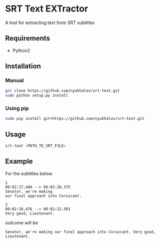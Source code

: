 # SRT Text EXTractor
A tool for extracting text from SRT subtitles

## Requirements
- Python2

## Installation
### Manual
```bash
git clone https://github.com/nyukhalov/srt-text.git
sudo python setup.py install
```

### Using pip
```bash
sudo pip install git+https://github.com/nyukhalov/srt-text.git
```

## Usage
```bash
srt-text <PATH_TO_SRT_FILE>
```

## Example
For the subtitles below
```
1
00:02:17,440 --> 00:02:20,375
Senator, we're making
our final approach into Coruscant.

2
00:02:20,476 --> 00:02:22,501
Very good, Lieutenant.
```

outcome will be
```
Senator, we're making our final approach into Coruscant. Very good, Lieutenant.
```
